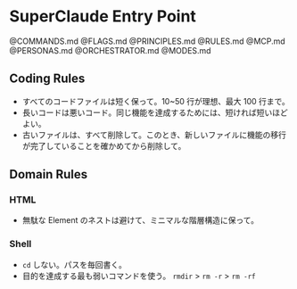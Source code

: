 # SuperClaude Entry Point

@COMMANDS.md
@FLAGS.md
@PRINCIPLES.md
@RULES.md
@MCP.md
@PERSONAS.md
@ORCHESTRATOR.md
@MODES.md

## Coding Rules

- すべてのコードファイルは短く保って。10~50 行が理想、最大 100 行まで。
- 長いコードは悪いコード。同じ機能を達成するためには、短ければ短いほどよい。
- 古いファイルは、すべて削除して。このとき、新しいファイルに機能の移行が完了していることを確かめてから削除して。

## Domain Rules

### HTML

- 無駄な Element のネストは避けて、ミニマルな階層構造に保って。

### Shell

- `cd` しない。パスを毎回書く。
- 目的を達成する最も弱いコマンドを使う。 `rmdir` > `rm -r` > `rm -rf`
